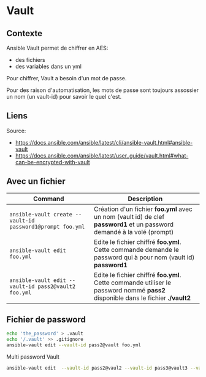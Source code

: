 # Vault

## Contexte
Ansible Vault permet de chiffrer en AES:
 - des fichiers
 - des variables dans un yml

Pour chiffrer, Vault a besoin d'un mot de passe.

Pour des raison d'automatisation, les mots de passe sont toujours assossier un nom (un vault-id) pour savoir le quel c'est.

## Liens
Source:
 - https://docs.ansible.com/ansible/latest/cli/ansible-vault.html#ansible-vault
 - https://docs.ansible.com/ansible/latest/user_guide/vault.html#what-can-be-encrypted-with-vault

## Avec un fichier
| Command | Description |
|- |- |
| ```ansible-vault create --vault-id password1@prompt foo.yml``` | Création d'un fichier **foo.yml** avec un nom (vault id) de clef  **password1** et un password demandé à la volé (prompt) |
| ```ansible-vault edit foo.yml``` | Edite le fichier chiffré **foo.yml**. Cette commande demande le password qui à pour nom (vault id) **password1** |
| ```ansible-vault edit --vault-id pass2@vault2 foo.yml``` | Edite le fichier chiffré **foo.yml**. Cette commande utiliser le password nommé **pass2** disponible dans le fichier **./vault2** |


## Fichier de password

```bash
echo 'the_password' > .vault
echo '/.vault' >> .gitignore
ansible-vault edit --vault-id pass2@vault foo.yml
```


Multi password Vault
```bash
ansible-vault edit  --vault-id pass2@vaul2 --vault-id pass3@vault3 --vault-id pass4@vaul4 foo.yml
```